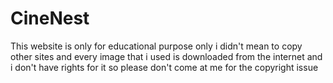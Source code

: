 # CineNest
This website is only for educational purpose only i didn't mean to copy other sites and every image that i used is downloaded from the internet and i don't have rights for it so please don't come at me for the copyright issue
